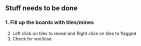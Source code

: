 ## Stuff needs to be done

### 1. Fill up the boards with tiles/mines



2. Left click on tiles to reveal and Right click on tiles to flagged
3. Check for win/lose